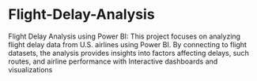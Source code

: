 # Flight-Delay-Analysis
Flight Delay Analysis using Power BI: This project focuses on analyzing flight delay data from U.S. airlines using Power BI. By connecting to flight datasets, the analysis provides insights into factors affecting delays, such  routes, and airline performance with Interactive dashboards and visualizations 
